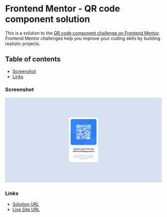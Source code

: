# Frontend Mentor - QR code component solution

This is a solution to the [QR code component challenge on Frontend Mentor](https://www.frontendmentor.io/challenges/qr-code-component-iux_sIO_H). Frontend Mentor challenges help you improve your coding skills by building realistic projects. 

## Table of contents

  - [Screenshot](#screenshot)
  - [Links](#links)


### Screenshot

![](./images/Screenshot.png)


### Links

- [Solution URL](https://github.com/Gorrchik/Projects/tree/main/qr-code-component-main)
- [Live Site URL](https://gorrchik.github.io/Projects/)
